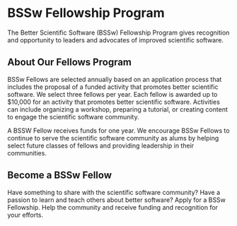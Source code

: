 # BSSw Fellowship Program

The Better Scientific Software (BSSw) Fellowship Program gives recognition and opportunity to leaders and advocates of improved scientific software.  

## About Our Fellows Program

BSSw Fellows are selected annually based on an application process that includes the proposal of a funded activity that promotes better scientific software.  We select three fellows per year.  Each fellow is awarded up to $10,000 for an activity that promotes better scientific software.  Activities can include organizing a workshop, preparing a tutorial, or creating content to engage the scientific software community.

A BSSW Fellow receives funds for one year.  We encourage BSSw Fellows to continue to serve the scientific software community as alums by helping select future classes of fellows and providing leadership in their communities.

## Become a BSSw Fellow
Have something to share with the scientific software community?  Have a passion to learn and teach others about better software?  Apply for a BSSw Fellowship.  Help the community and receive funding and recognition for your efforts.  
